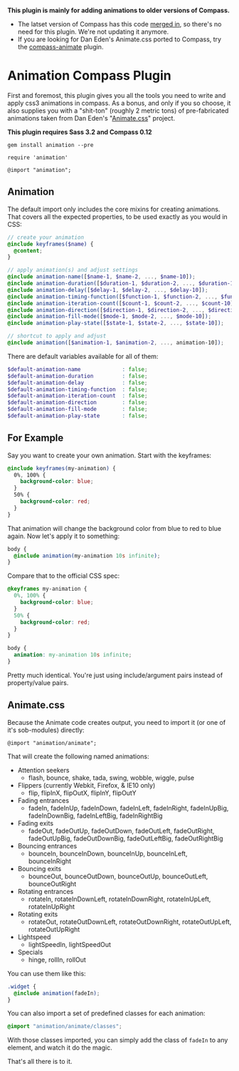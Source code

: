 **This plugin is mainly for adding animations to older versions of Compass.**

- The latset version of Compass has this code 
[merged in](http://compass-style.org/reference/compass/css3/animation/), 
so there's no need for this plugin. We're not updating it anymore.
- If you are looking for Dan Eden's Animate.css ported to Compass, 
try the [compass-animate][animate] plugin. 

[animate]: https://github.com/ericam/compass-animate

Animation Compass Plugin
========================

First and foremost, 
this plugin gives you all the tools you need 
to write and apply css3 animations in compass. 
As a bonus, and only if you so choose, 
it also supplies you with a "shit-ton" 
(roughly 2 metric tons) 
of pre-fabricated animations 
taken from Dan Eden's 
"[Animate.css](http://daneden.me/animate/)" project.

**This plugin requires
Sass 3.2 and 
Compass 0.12**

    gem install animation --pre

    require 'animation'

    @import "animation";

## Animation

The default import only includes the core mixins for creating animations. 
That covers all the expected properties, 
to be used exactly as you would in CSS:

```scss
// create your animation
@include keyframes($name) {
  @content;
}

// apply animation(s) and adjust settings
@include animation-name([$name-1, $name-2, ..., $name-10]);
@include animation-duration([$duration-1, $duration-2, ..., $duration-10]);
@include animation-delay([$delay-1, $delay-2, ..., $delay-10]);
@include animation-timing-function([$function-1, $function-2, ..., $function-10]);
@include animation-iteration-count([$count-1, $count-2, ..., $count-10]);
@include animation-direction([$direction-1, $direction-2, ..., $direction-10]);
@include animation-fill-mode([$mode-1, $mode-2, ..., $mode-10]);
@include animation-play-state([$state-1, $state-2, ..., $state-10]);

// shortcut to apply and adjust
@include animation([$animation-1, $animation-2, ..., animation-10]);
```

There are default variables available for all of them:

```scss
$default-animation-name             : false;
$default-animation-duration         : false;
$default-animation-delay            : false;
$default-animation-timing-function  : false;
$default-animation-iteration-count  : false;
$default-animation-direction        : false;
$default-animation-fill-mode        : false;
$default-animation-play-state       : false;
```

## For Example

Say you want to create your own animation. 
Start with the keyframes:

```scss
@include keyframes(my-animation) {
  0%, 100% {
    background-color: blue;
  }
  50% {
    background-color: red;
  }
}
```

That animation will change the background color 
from blue to red to blue again. 
Now let's apply it to something:

```scss
body {
  @include animation(my-animation 10s infinite);
}
```

Compare that to the official CSS spec:

```css
@keyframes my-animation {
  0%, 100% {
    background-color: blue;
  }
  50% {
    background-color: red;
  }
}

body {
  animation: my-animation 10s infinite;
}
```

Pretty much identical. 
You're just using include/argument pairs 
instead of property/value pairs.

## Animate.css

Because the Animate code creates output, 
you need to import it (or one of it's sob-modules) directly:

    @import "animation/animate";

That will create the following named animations:

- Attention seekers
  - flash, bounce, shake, tada, swing, wobble, wiggle, pulse
- Flippers (currently Webkit, Firefox, & IE10 only)
  - flip, flipInX, flipOutX, flipInY, flipOutY
- Fading entrances
  - fadeIn, fadeInUp, fadeInDown, fadeInLeft, fadeInRight, 
    fadeInUpBig, fadeInDownBig, fadeInLeftBig, fadeInRightBig
- Fading exits
  - fadeOut, fadeOutUp, fadeOutDown, fadeOutLeft, fadeOutRight,
    fadeOutUpBig, fadeOutDownBig, fadeOutLeftBig, fadeOutRightBig
- Bouncing entrances
  - bounceIn, bounceInDown, bounceInUp, bounceInLeft, bounceInRight
- Bouncing exits
  - bounceOut, bounceOutDown, bounceOutUp, 
    bounceOutLeft, bounceOutRight
- Rotating entrances
  - rotateIn, rotateInDownLeft, rotateInDownRight, 
    rotateInUpLeft, rotateInUpRight
- Rotating exits
  - rotateOut, rotateOutDownLeft, rotateOutDownRight, 
    rotateOutUpLeft, rotateOutUpRight
- Lightspeed
  - lightSpeedIn, lightSpeedOut
- Specials
  - hinge, rollIn, rollOut

You can use them like this:

```scss
.widget {
  @include animation(fadeIn);
}
```

You can also import a set of predefined classes for each animation:

```scss
@import "animation/animate/classes";
```

With those classes imported, 
you can simply add the class of `fadeIn` to any element, 
and watch it do the magic. 

That's all there is to it.
